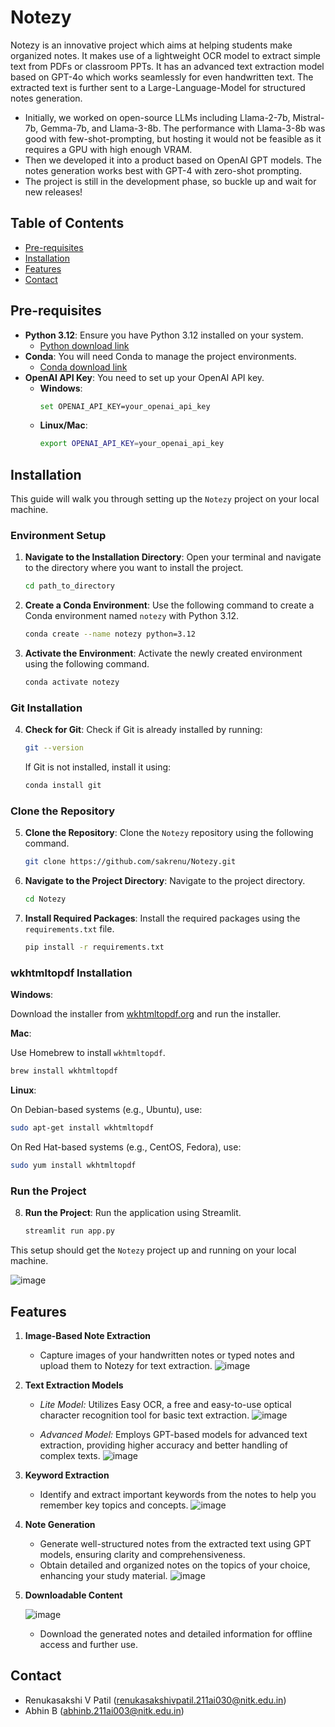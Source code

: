 # Notezy

Notezy is an innovative project which aims at helping students make organized notes. It makes use of a lightweight OCR model to extract simple text from PDFs or classroom PPTs. It has an advanced text extraction model based on GPT-4o which works seamlessly for even handwritten text. The extracted text is further sent to a Large-Language-Model for structured notes generation.

- Initially, we worked on open-source LLMs including Llama-2-7b, Mistral-7b, Gemma-7b, and Llama-3-8b. The performance with Llama-3-8b was good with few-shot-prompting, but hosting it would not be feasible as it requires a GPU with high enough VRAM.
- Then we developed it into a product based on OpenAI GPT models. The notes generation works best with GPT-4 with zero-shot prompting.
- The project is still in the development phase, so buckle up and wait for new releases!

## Table of Contents

- [Pre-requisites](#pre-requisites)
- [Installation](#installation)
- [Features](#features)
- [Contact](#contact)

## Pre-requisites

- **Python 3.12**: Ensure you have Python 3.12 installed on your system.
    - [Python download link](https://www.python.org/downloads/release/python-3120/)
- **Conda**: You will need Conda to manage the project environments.
    - [Conda download link](https://docs.anaconda.com/anaconda/install/)
- **OpenAI API Key**: You need to set up your OpenAI API key.
    - **Windows**:
        ```bash
        set OPENAI_API_KEY=your_openai_api_key
        ```
    - **Linux/Mac**:
        ```bash
        export OPENAI_API_KEY=your_openai_api_key
        ```

## Installation

This guide will walk you through setting up the `Notezy` project on your local machine.

### Environment Setup

1. **Navigate to the Installation Directory**:
    Open your terminal and navigate to the directory where you want to install the project.

    ```bash
    cd path_to_directory
    ```

2. **Create a Conda Environment**:
    Use the following command to create a Conda environment named `notezy` with Python 3.12.

    ```bash
    conda create --name notezy python=3.12
    ```

3. **Activate the Environment**:
    Activate the newly created environment using the following command.

    ```bash
    conda activate notezy
    ```

### Git Installation

4. **Check for Git**:
    Check if Git is already installed by running:

    ```bash
    git --version
    ```

    If Git is not installed, install it using:

    ```bash
    conda install git
    ```

### Clone the Repository

5. **Clone the Repository**:
    Clone the `Notezy` repository using the following command.

    ```bash
    git clone https://github.com/sakrenu/Notezy.git
    ```

6. **Navigate to the Project Directory**:
    Navigate to the project directory.

    ```bash
    cd Notezy
    ```

7. **Install Required Packages**:
    Install the required packages using the `requirements.txt` file.

    ```bash
    pip install -r requirements.txt
    ```

### wkhtmltopdf Installation

**Windows**:

Download the installer from [wkhtmltopdf.org](https://wkhtmltopdf.org/downloads.html) and run the installer.

**Mac**:

Use Homebrew to install `wkhtmltopdf`.

```bash
brew install wkhtmltopdf
```

**Linux**:

On Debian-based systems (e.g., Ubuntu), use:

```bash
sudo apt-get install wkhtmltopdf
```

On Red Hat-based systems (e.g., CentOS, Fedora), use:

```bash
sudo yum install wkhtmltopdf
```

### Run the Project

8. **Run the Project**:
    Run the application using Streamlit.

    ```bash
    streamlit run app.py
    ```

This setup should get the `Notezy` project up and running on your local machine.

![image](https://github.com/user-attachments/assets/66c94a65-719b-4271-b0b6-912e999a84fe)

## Features
1. **Image-Based Note Extraction**

    -  Capture images of your handwritten notes or typed notes and upload them to Notezy for text extraction.
   ![image](https://github.com/user-attachments/assets/64c0b30d-9743-46b1-b6ae-e3519948ddc0)

2. **Text Extraction Models**

    - *Lite Model:* Utilizes Easy OCR, a free and easy-to-use optical character recognition tool for basic text extraction.
   ![image](https://github.com/user-attachments/assets/2ac91303-3d75-420a-92b8-0637ab1b74df)

    - *Advanced Model:* Employs GPT-based models for advanced text extraction, providing higher accuracy and better handling of complex texts.
   ![image](https://github.com/user-attachments/assets/9a6880a1-810d-436b-951c-b4d24fc11bed)

3. **Keyword Extraction**

    - Identify and extract important keywords from the notes to help you remember key topics and concepts.
   ![image](https://github.com/user-attachments/assets/1be32da7-8ec7-4dcc-82a4-b8cb9bc23e75)

4. **Note Generation**

    - Generate well-structured notes from the extracted text using GPT models, ensuring clarity and comprehensiveness.
    - Obtain detailed and organized notes on the topics of your choice, enhancing your study material.
   ![image](https://github.com/user-attachments/assets/bc8cc84d-e912-4a1d-8b15-2efffa45eb1e)

5. **Downloadable Content**

   ![image](https://github.com/user-attachments/assets/024f6b2e-940c-4632-b0a7-f01c091cd472)


    - Download the generated notes and detailed information for offline access and further use.

## Contact

- Renukasakshi V Patil (renukasakshivpatil.211ai030@nitk.edu.in)
- Abhin B (abhinb.211ai003@nitk.edu.in)
